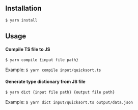 ## Installation
```bash
$ yarn install
```

## Usage
#### Compile TS file to JS
```bash
$ yarn compile {input file path}
```
Example: `$ yarn compile input/quicksort.ts`

#### Generate type dictionary from JS file
```bash
$ yarn dict {input file path} {output file path}
```
Example: `$ yarn dict input/quicksort.ts output/data.json`

